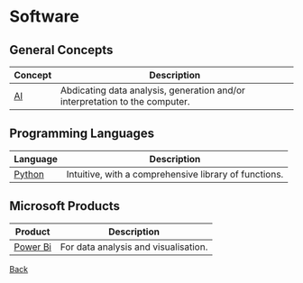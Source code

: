 # Software

## General Concepts
| Concept | Description|
|---|---|
| [AI](ai.md) | Abdicating data analysis, generation and/or interpretation to the computer.|

## Programming Languages
| Language | Description|
|---|---|
| [Python](python.md) | Intuitive, with a comprehensive library of functions.|

## Microsoft Products
| Product | Description|
|---|---|
| [Power Bi](power_bi.md) | For data analysis and visualisation.|

[Back](../README.md)
